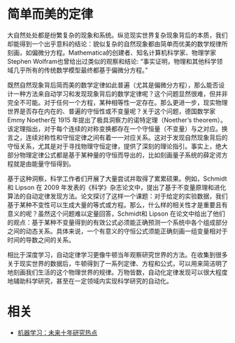


# 简单而美的定律


大自然处处都是纷繁复杂的现象和系统。纵览现实世界复杂现象背后的本质，我们却能得到一个出乎意料的结论：貌似复杂的自然现象都由简单而优美的数学规律所刻画，如偏微分方程。Mathematica的创建者、知名计算机科学家、物理学家 Stephen Wolfram也曾给出过类似的观察和结论: “事实证明，物理和其他科学领域几乎所有的传统数学模型最终都基于偏微分方程。”

既然自然现象背后简而美的数学定律如此普遍（尤其是偏微分方程），那么能否设计一种方法来自动学习和发现现象背后的数学定律呢？这个问题显然很难，但并非完全不可能。对于任何一个方程，某种相等性一定存在。那么更进一步，现实物理世界是否存在内在的、普遍的守恒性或不变量呢？关于这个问题，德国数学家 Emmy Noether在 1915 年提出了极具洞察力的诺特定理（Noether’s theorem）。该定理指出，对于每个连续的对称变换都存在一个守恒量（不变量）与之对应。换言之，连续对称性和守恒定律之间有着一一对应关系。这对于发现自然现象背后的守恒关系，尤其是对于寻找物理守恒定律，提供了深刻的理论指引。事实上，绝大部分物理定律公式都是基于某种量的守恒而导出的，比如刻画量子系统的薛定谔方程就是由能量守恒得到。

基于这种洞察，科学工作者们开展了大量尝试并取得了累累硕果。例如，Schmidt和 Lipson 在 2009 年发表的《科学》杂志论文中，提出了基于不变量原理和进化算法的自动定律发现方法。论文探讨了这样一个课题：对于给定的实验数据，我们基于某种不变性可以生成大量的等式或方程。那么，什么样的相关性才是重要且有意义的呢？虽然这个问题难以定量回答，Schmidt和 Lipson 在论文中给出了他们的观点：基于某种不变量得到的有效公式必须能正确预测一个系统中各个组成部分之间的动态关系。具体来说，一个有意义的守恒公式须能正确刻画一组变量相对于时间的导数之间的关系。

相比于深度学习，自动定律学习更像牛顿当年观察研究世界的方法。在收集到很多关于现实世界的数据后，牛顿得到了一系列定律、方程和公式，可以用来简洁明了地刻画我们生活的这个物理世界的规律。万物皆数，自动化定律发现可以很大程度地辅助科学研究，甚至在一定领域内实现科学研究的自动化。


# 相关

- [机器学习：未来十年研究热点](https://www.msra.cn/zh-cn/news/executivebylines/tech-bylines-machine-learning)
